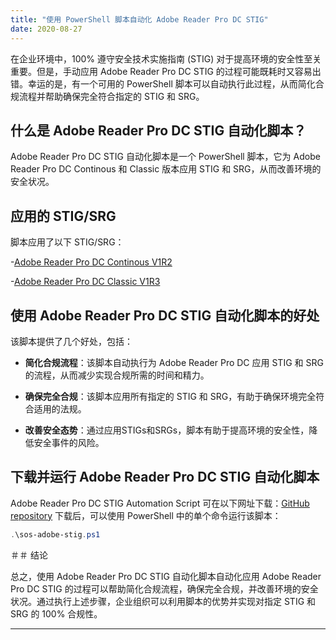 ```yaml
---
title: "使用 PowerShell 脚本自动化 Adobe Reader Pro DC STIG"
date: 2020-08-27
---
```


在企业环境中，100% 遵守安全技术实施指南 (STIG) 对于提高环境的安全性至关重要。但是，手动应用 Adobe Reader Pro DC STIG 的过程可能既耗时又容易出错。幸运的是，有一个可用的 PowerShell 脚本可以自动执行此过程，从而简化合规流程并帮助确保完全符合指定的 STIG 和 SRG。

## 什么是 Adobe Reader Pro DC STIG 自动化脚本？

Adobe Reader Pro DC STIG 自动化脚本是一个 PowerShell 脚本，它为 Adobe Reader Pro DC Continous 和 Classic 版本应用 STIG 和 SRG，从而改善环境的安全状况。

## 应用的 STIG/SRG

脚本应用了以下 STIG/SRG：

-[Adobe Reader Pro DC Continous V1R2](https://dl.dod.cyber.mil/wp-content/uploads/stigs/zip/U_Adobe_Acrobat_Pro_DC_Classic_V1R3_STIG.zip)

-[Adobe Reader Pro DC Classic V1R3](https://dl.dod.cyber.mil/wp-content/uploads/stigs/zip/U_Adobe_Acrobat_Pro_DC_Continuous_V1R2_STIG.zip)

## 使用 Adobe Reader Pro DC STIG 自动化脚本的好处

该脚本提供了几个好处，包括：

- **简化合规流程**：该脚本自动执行为 Adobe Reader Pro DC 应用 STIG 和 SRG 的流程，从而减少实现合规所需的时间和精力。

- **确保完全合规**：该脚本应用所有指定的 STIG 和 SRG，有助于确保环境完全符合适用的法规。

- **改善安全态势**：通过应用STIGs和SRGs，脚本有助于提高环境的安全性，降低安全事件的风险。

## 下载并运行 Adobe Reader Pro DC STIG 自动化脚本

Adobe Reader Pro DC STIG Automation Script 可在以下网址下载：[GitHub repository](https://github.com/simeononsecurity/Adobe-Reader-DC-STIG-Script) 下载后，可以使用 PowerShell 中的单个命令运行该脚本：

```powershell
.\sos-adobe-stig.ps1
```

＃＃ 结论

总之，使用 Adobe Reader Pro DC STIG 自动化脚本自动化应用 Adobe Reader Pro DC STIG 的过程可以帮助简化合规流程，确保完全合规，并改善环境的安全状况。通过执行上述步骤，企业组织可以利用脚本的优势并实现对指定 STIG 和 SRG 的 100% 合规性。

____________